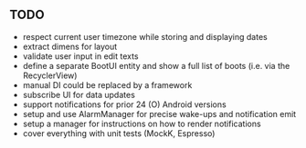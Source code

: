 ## TODO
 
- respect current user timezone while storing and displaying dates 
- extract dimens for layout
- validate user input in edit texts
- define a separate BootUI entity and show a full list of boots (i.e. via the RecyclerView)
- manual DI could be replaced by a framework
- subscribe UI for data updates
- support notifications for prior 24 (O) Android versions
- setup and use AlarmManager for precise wake-ups and notification emit
- setup a manager for instructions on how to render notifications
- cover everything with unit tests (MockK, Espresso)